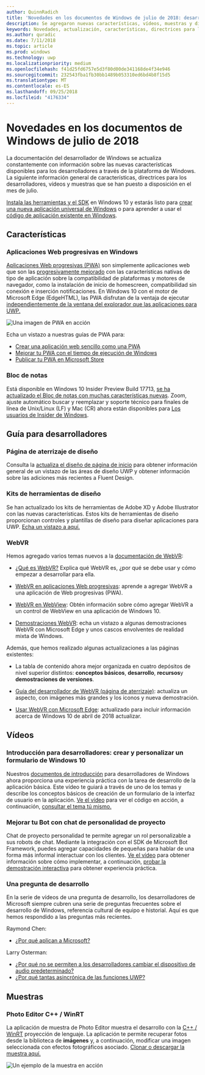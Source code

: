 ```yaml
---
author: QuinnRadich
title: 'Novedades en los documentos de Windows de julio de 2018: desarrollar aplicaciones para UWP'
description: Se agregaron nuevas características, vídeos, muestras y directrices para los desarrolladores a la documentación de desarrollador de Windows 10 de julio de 2018.
keywords: Novedades, actualización, características, directrices para los desarrolladores, Windows 10, julio
ms.author: quradic
ms.date: 7/11/2018
ms.topic: article
ms.prod: windows
ms.technology: uwp
ms.localizationpriority: medium
ms.openlocfilehash: f41d25fd6757e5d3f80d00de341168de4f34e946
ms.sourcegitcommit: 232543fba1fb30bb1489b053310ed6bd4b8f15d5
ms.translationtype: MT
ms.contentlocale: es-ES
ms.lasthandoff: 09/25/2018
ms.locfileid: "4176334"
---
```

# <a name="whats-new-in-the-windows-developer-docs-in-july-2018"></a>Novedades en los documentos de Windows de julio de 2018

La documentación del desarrollador de Windows se actualiza constantemente con información sobre las nuevas características disponibles para los desarrolladores a través de la plataforma de Windows. La siguiente información general de características, directrices para los desarrolladores, vídeos y muestras que se han puesto a disposición en el mes de julio.

[Instala las herramientas y el SDK](http://go.microsoft.com/fwlink/?LinkId=821431) en Windows 10 y estarás listo para [crear una nueva aplicación universal de Windows](../get-started/create-uwp-apps.md) o para aprender a usar el [código de aplicación existente en Windows](../porting/index.md).

## <a name="features"></a>Características

### <a name="progressive-web-apps-on-windows"></a>Aplicaciones Web progresivas en Windows

[Aplicaciones Web progresivas (PWA)](https://developer.microsoft.com/windows/pwa) son simplemente aplicaciones web que son las [progresivamente mejorado](https://wikipedia.org/wiki/Progressive_enhancement) con las características nativas de tipo de aplicación sobre la compatibilidad de plataformas y motores de navegador, como la instalación de inicio de homescreen, compatibilidad sin conexión e inserción notificaciones. En Windows 10 con el motor de Microsoft Edge (EdgeHTML), las PWA disfrutan de la ventaja de ejecutar [independientemente de la ventana del explorador que las aplicaciones para UWP.](https://docs.microsoft.com/microsoft-edge/progressive-web-apps/windows-features)

![Una imagen de PWA en acción](images/progressive-web-apps.jpg)

Echa un vistazo a nuestras guías de PWA para:

* [Crear una aplicación web sencillo como una PWA](https://docs.microsoft.com/microsoft-edge/progressive-web-apps/get-started)
* [Mejorar tu PWA con el tiempo de ejecución de Windows](https://docs.microsoft.com/en-us/microsoft-edge/progressive-web-apps/windows-features)
* [Publicar tu PWA en Microsoft Store](https://docs.microsoft.com/microsoft-edge/progressive-web-apps/microsoft-store)

### <a name="notepad"></a>Bloc de notas

Está disponible en Windows 10 Insider Preview Build 17713, [se ha actualizado el Bloc de notas con muchas características nuevas](http://aka.ms/ant-man). Zoom, ajuste automático buscar y reemplazar y soporte técnico para finales de línea de Unix/Linux (LF) y Mac (CR) ahora están disponibles para [Los usuarios de Insider de Windows](https://insider.windows.com/). 

## <a name="developer-guidance"></a>Guía para desarrolladores

### <a name="design-landing-page"></a>Página de aterrizaje de diseño

Consulta la [actualiza el diseño de página de inicio](https://developer.microsoft.com/windows/apps/design) para obtener información general de un vistazo de las áreas de diseño UWP y obtener información sobre las adiciones más recientes a Fluent Design.

### <a name="design-toolkits"></a>Kits de herramientas de diseño

Se han actualizado los kits de herramientas de Adobe XD y Adobe Illustrator con las nuevas características. Estos kits de herramientas de diseño proporcionan controles y plantillas de diseño para diseñar aplicaciones para UWP. [Echa un vistazo a aquí.](../design/downloads/index.md)

### <a name="webvr"></a>WebVR

Hemos agregado varios temas nuevos a la [documentación de WebVR](https://docs.microsoft.com/microsoft-edge/webvr/
):

* [¿Qué es WebVR?](https://docs.microsoft.com/microsoft-edge/webvr/what-is-webvr
) Explica qué WebVR es, ¿por qué se debe usar y cómo empezar a desarrollar para ella.

* [WebVR en aplicaciones Web progresivas](https://docs.microsoft.com/microsoft-edge/webvr/webvr-in-pwas): aprende a agregar WebVR a una aplicación de Web progresivas (PWA).

* [WebVR en WebView](https://docs.microsoft.com/microsoft-edge/webvr/webvr-in-webview): Obtén información sobre cómo agregar WebVR a un control de WebView en una aplicación de Windows 10.

* [Demostraciones WebVR](https://docs.microsoft.com/microsoft-edge/webvr/demos): echa un vistazo a algunas demostraciones WebVR con Microsoft Edge y unos cascos envolventes de realidad mixta de Windows.

Además, que hemos realizado algunas actualizaciones a las páginas existentes:

* La tabla de contenido ahora mejor organizada en cuatro depósitos de nivel superior distintos: **conceptos básicos**, **desarrollo**, **recursos**y **demostraciones de versiones**.

* [Guía del desarrollador de WebVR (página de aterrizaje)](https://docs.microsoft.com/microsoft-edge/webvr/): actualiza un aspecto, con imágenes más grandes y los iconos y nueva demostración.

* [Usar WebVR con Microsoft Edge](https://docs.microsoft.com/microsoft-edge/webvr/webvr-with-edge): actualizado para incluir información acerca de Windows 10 de abril de 2018 actualizar.

## <a name="videos"></a>Vídeos

### <a name="get-started-for-devs-create-and-customize-a-form-on-windows-10"></a>Introducción para desarrolladores: crear y personalizar un formulario de Windows 10

Nuestros [documentos de introducción](../get-started/index.md) para desarrolladores de Windows ahora proporciona una experiencia práctica con la tarea de desarrollo de la aplicación básica. Este vídeo te guiará a través de uno de los temas y describe los conceptos básicos de creación de un formulario de la interfaz de usuario en la aplicación. [Ve el vídeo](https://www.youtube.com/watch?v=AgngKzq4hKI&feature=youtu.be) para ver el código en acción, a continuación, [consultar el tema tú mismo.](http://aka.ms/CreateForms)

### <a name="enhance-your-bot-with-project-personality-chat"></a>Mejorar tu Bot con chat de personalidad de proyecto

Chat de proyecto personalidad te permite agregar un rol personalizable a sus robots de chat. Mediante la integración con el SDK de Microsoft Bot Framework, puedes agregar capacidades de pequeñas para hablar de una forma más informal interactuar con los clientes. [Ve el vídeo](https://www.youtube.com/watch?v=5C_uD8g2QKg&feature=youtu.be) para obtener información sobre cómo implementar, a continuación, [probar la demostración interactiva](http://aka.ms/PersonalityChat) para obtener experiencia práctica.

### <a name="one-dev-question"></a>Una pregunta de desarrollo

En la serie de vídeos de una pregunta de desarrollo, los desarrolladores de Microsoft siempre cubren una serie de preguntas frecuentes sobre el desarrollo de Windows, referencia cultural de equipo e historial. Aquí es que hemos respondido a las preguntas más recientes.

Raymond Chen:

* [¿Por qué aplican a Microsoft?](https://www.youtube.com/watch?v=oL8ymamkEMU&feature=youtu.be)

Larry Osterman:

* [¿Por qué no se permiten a los desarrolladores cambiar el dispositivo de audio predeterminado?](https://www.youtube.com/watch?v=6aNUoVfbnmg&feature=youtu.be)
* [¿Por qué tantas asincrónica de las funciones UWP?](https://www.youtube.com/watch?v=5M724QIy1Mk&feature=youtu.be)

## <a name="samples"></a>Muestras

### <a name="photo-editor-cwinrt"></a>Photo Editor C++ / WinRT

La aplicación de muestra de Photo Editor muestra el desarrollo con la [C++ / WinRT](../cpp-and-winrt-apis/intro-to-using-cpp-with-winrt.md) proyección de lenguaje. La aplicación te permite recuperar fotos desde la biblioteca de **imágenes** y, a continuación, modificar una imagen seleccionada con efectos fotográficos asociado. [Clonar o descargar la muestra aquí.](https://github.com/Microsoft/Windows-appsample-photo-editor)

![Un ejemplo de la muestra en acción](images/photo-editor-banner.png)
